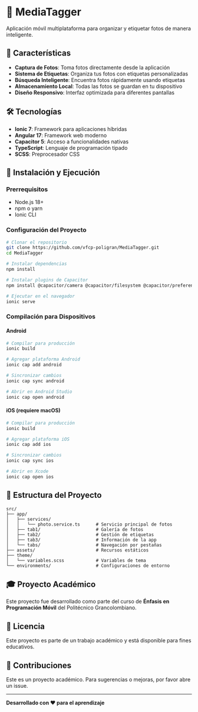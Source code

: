 # 📸 MediaTagger

Aplicación móvil multiplataforma para organizar y etiquetar fotos de manera inteligente.

## 🚀 Características

- **Captura de Fotos**: Toma fotos directamente desde la aplicación
- **Sistema de Etiquetas**: Organiza tus fotos con etiquetas personalizadas
- **Búsqueda Inteligente**: Encuentra fotos rápidamente usando etiquetas
- **Almacenamiento Local**: Todas las fotos se guardan en tu dispositivo
- **Diseño Responsivo**: Interfaz optimizada para diferentes pantallas

## 🛠️ Tecnologías

- **Ionic 7**: Framework para aplicaciones híbridas
- **Angular 17**: Framework web moderno
- **Capacitor 5**: Acceso a funcionalidades nativas
- **TypeScript**: Lenguaje de programación tipado
- **SCSS**: Preprocesador CSS

## 📱 Instalación y Ejecución

### Prerrequisitos

- Node.js 18+
- npm o yarn
- Ionic CLI

### Configuración del Proyecto

```bash
# Clonar el repositorio
git clone https://github.com/vfcp-poligran/MediaTagger.git
cd MediaTagger

# Instalar dependencias
npm install

# Instalar plugins de Capacitor
npm install @capacitor/camera @capacitor/filesystem @capacitor/preferences @capacitor/device

# Ejecutar en el navegador
ionic serve
```

### Compilación para Dispositivos

#### Android

```bash
# Compilar para producción
ionic build

# Agregar plataforma Android
ionic cap add android

# Sincronizar cambios
ionic cap sync android

# Abrir en Android Studio
ionic cap open android
```

#### iOS (requiere macOS)

```bash
# Compilar para producción
ionic build

# Agregar plataforma iOS
ionic cap add ios

# Sincronizar cambios
ionic cap sync ios

# Abrir en Xcode
ionic cap open ios
```

## 📁 Estructura del Proyecto

```
src/
├── app/
│   ├── services/
│   │   └── photo.service.ts      # Servicio principal de fotos
│   ├── tab1/                     # Galería de fotos
│   ├── tab2/                     # Gestión de etiquetas
│   ├── tab3/                     # Información de la app
│   └── tabs/                     # Navegación por pestañas
├── assets/                       # Recursos estáticos
├── theme/
│   └── variables.scss            # Variables de tema
└── environments/                 # Configuraciones de entorno
```

## 🎓 Proyecto Académico

Este proyecto fue desarrollado como parte del curso de **Énfasis en Programación Móvil** del Politécnico Grancolombiano.

## 📄 Licencia

Este proyecto es parte de un trabajo académico y está disponible para fines educativos.

## 🤝 Contribuciones

Este es un proyecto académico. Para sugerencias o mejoras, por favor abre un issue.

---

**Desarrollado con ❤️ para el aprendizaje**